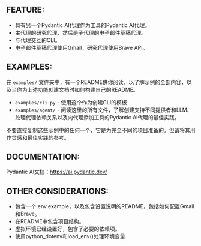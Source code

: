 ## FEATURE:

- 具有另一个Pydantic AI代理作为工具的Pydantic AI代理。
- 主代理的研究代理，然后是子代理的电子邮件草稿代理。
- 与代理交互的CLI。
- 电子邮件草稿代理使用Gmail，研究代理使用Brave API。

## EXAMPLES:

在 `examples/` 文件夹中，有一个README供你阅读，以了解示例的全部内容，以及当你为上述功能创建文档时如何构建自己的README。

- `examples/cli.py` - 使用这个作为创建CLI的模板
- `examples/agent/` - 阅读这里的所有文件，了解创建支持不同提供者和LLM、处理代理依赖关系以及向代理添加工具的Pydantic AI代理的最佳实践。

不要直接复制这些示例中的任何一个，它是为完全不同的项目准备的。但请将其用作灵感和最佳实践的参考。

## DOCUMENTATION:

Pydantic AI文档：https://ai.pydantic.dev/

## OTHER CONSIDERATIONS:

- 包含一个.env.example，以及包含设置说明的README，包括如何配置Gmail和Brave。
- 在README中包含项目结构。
- 虚拟环境已经设置好，包含了必要的依赖项。
- 使用python_dotenv和load_env()处理环境变量
